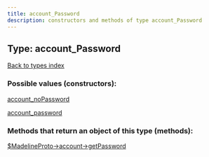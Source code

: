```yaml
---
title: account_Password
description: constructors and methods of type account_Password
---
```

## Type: account\_Password  
[Back to types index](index.md)



### Possible values (constructors):

[account\_noPassword](../constructors/account_noPassword.md)  

[account\_password](../constructors/account_password.md)  



### Methods that return an object of this type (methods):

[$MadelineProto->account->getPassword](../methods/account_getPassword.md)  



